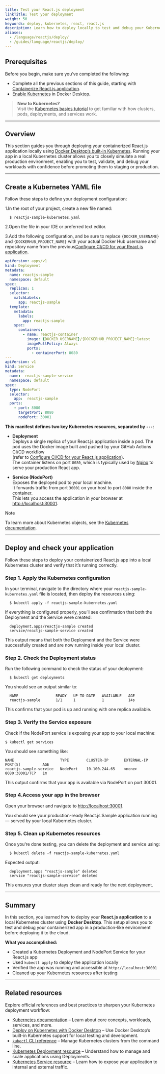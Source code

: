 ```yaml
---
title: Test your React.js deployment
linkTitle: Test your deployment
weight: 50
keywords: deploy, kubernetes, react, react.js
description: Learn how to deploy locally to test and debug your Kubernetes deployment
aliases:
  - /language/reactjs/deploy/
  - /guides/language/reactjs/deploy/
---
```


## Prerequisites

Before you begin, make sure you’ve completed the following:
- Complete all the previous sections of this guide, starting with [Containerize React.js application](containerize.md).
- [Enable Kubernetes](/manuals/desktop/features/kubernetes.md#install-and-turn-on-kubernetes) in Docker Desktop.

> **New to Kubernetes?**  
> Visit the [Kubernetes basics tutorial](https://kubernetes.io/docs/tutorials/kubernetes-basics/) to get familiar with how clusters, pods, deployments, and services work.

---

## Overview

This section guides you through deploying your containerized React.js application locally using [Docker Desktop’s built-in Kubernetes](/desktop/kubernetes/). Running your app in a local Kubernetes cluster allows you to closely simulate a real production environment, enabling you to test, validate, and debug your workloads with confidence before promoting them to staging or production.

---

## Create a Kubernetes YAML file

Follow these steps to define your deployment configuration:

1.In the root of your project, create a new file named:

  ```console
    $ reactjs-sample-kubernetes.yaml
  ```

2.Open the file in your IDE or preferred text editor.

3.Add the following configuration, and be sure to replace `{DOCKER_USERNAME}` and `{DOCKERHUB_PROJECT_NAME}` with your actual Docker Hub username and repository name from the previous[Configure CI/CD for your React.js application](configure-ci-cd.md).


```yaml
apiVersion: apps/v1
kind: Deployment
metadata:
  name: reactjs-sample
  namespace: default
spec:
  replicas: 1
  selector:
    matchLabels:
      app: reactjs-sample
  template:
    metadata:
      labels:
        app: reactjs-sample
    spec:
      containers:
        - name: reactjs-container
          image: {DOCKER_USERNAME}/{DOCKERHUB_PROJECT_NAME}:latest
          imagePullPolicy: Always
          ports:
            - containerPort: 8080
---
apiVersion: v1
kind: Service
metadata:
  name:  reactjs-sample-service
  namespace: default
spec:
  type: NodePort
  selector:
    app:  reactjs-sample
  ports:
    - port: 8080
      targetPort: 8080
      nodePort: 30001
```

**This manifest defines two key Kubernetes resources, separated by `---`**:

- **Deployment**  
  Deploys a single replica of your React.js application inside a pod. The pod uses the Docker image built and pushed by your GitHub Actions CI/CD workflow  
  (refer to [Configure CI/CD for your React.js application](configure-ci-cd.md)).  
  The container listens on port `8080`, which is typically used by [Nginx](https://nginx.org/en/docs/) to serve your production React app.

- **Service (NodePort)**  
  Exposes the deployed pod to your local machine.  
  It forwards traffic from port `30001` on your host to port `8080` inside the container.  
  This lets you access the application in your browser at [http://localhost:30001](http://localhost:30001).

> [!NOTE]
> To learn more about Kubernetes objects, see the [Kubernetes documentation](https://kubernetes.io/docs/home/).

---

## Deploy and check your application

Follow these steps to deploy your containerized React.js app into a local Kubernetes cluster and verify that it’s running correctly.

### Step 1. Apply the Kubernetes configuration

In your terminal, navigate to the directory where your `reactjs-sample-kubernetes.yaml` file is located, then deploy the resources using:

```console
  $ kubectl apply -f reactjs-sample-kubernetes.yaml
```

If everything is configured properly, you’ll see confirmation that both the Deployment and the Service were created:

```shell
  deployment.apps/reactjs-sample created
  service/reactjs-sample-service created
```
   
This output means that both the Deployment and the Service were successfully created and are now running inside your local cluster.

### Step 2. Check the Deployment status

Run the following command to check the status of your deployment:
   
```console
  $ kubectl get deployments
```

You should see an output similar to:

```shell
  NAME                 READY   UP-TO-DATE   AVAILABLE   AGE
  reactjs-sample       1/1     1            1           14s
```

This confirms that your pod is up and running with one replica available.

### Step 3. Verify the Service exposure

Check if the NodePort service is exposing your app to your local machine:

```console
$ kubectl get services
```

You should see something like:

```shell
NAME                     TYPE        CLUSTER-IP       EXTERNAL-IP   PORT(S)          AGE
reactjs-sample-service   NodePort    10.100.244.65    <none>        8080:30001/TCP   1m
```

This output confirms that your app is available via NodePort on port 30001.

### Step 4.Access your app in the browser

Open your browser and navigate to [http://localhost:30001](http://localhost:30001).

You should see your production-ready React.js Sample application running — served by your local Kubernetes cluster.

### Step 5. Clean up Kubernetes resources

Once you're done testing, you can delete the deployment and service using:

```console
  $ kubectl delete -f reactjs-sample-kubernetes.yaml
```

Expected output:

```shell
  deployment.apps "reactjs-sample" deleted
  service "reactjs-sample-service" deleted
```

This ensures your cluster stays clean and ready for the next deployment.
   
---

## Summary

In this section, you learned how to deploy your **React.js application** to a local Kubernetes cluster using **Docker Desktop**. This setup allows you to test and debug your containerized app in a production-like environment before deploying it to the cloud.

**What you accomplished:**

- Created a Kubernetes Deployment and NodePort Service for your React.js app  
- Used `kubectl apply` to deploy the application locally  
- Verified the app was running and accessible at `http://localhost:30001`  
- Cleaned up your Kubernetes resources after testing

---

## Related resources

Explore official references and best practices to sharpen your Kubernetes deployment workflow:

- [Kubernetes documentation](https://kubernetes.io/docs/home/) – Learn about core concepts, workloads, services, and more.  
- [Deploy on Kubernetes with Docker Desktop](/manuals/desktop/features/kubernetes.md) – Use Docker Desktop’s built-in Kubernetes support for local testing and development.
- [`kubectl` CLI reference](https://kubernetes.io/docs/reference/kubectl/) – Manage Kubernetes clusters from the command line.  
- [Kubernetes Deployment resource](https://kubernetes.io/docs/concepts/workloads/controllers/deployment/) – Understand how to manage and scale applications using Deployments.  
- [Kubernetes Service resource](https://kubernetes.io/docs/concepts/services-networking/service/) – Learn how to expose your application to internal and external traffic.